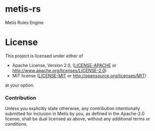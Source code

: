 # metis-rs
Metis Rules Engine



# License

This project is licensed under either of

 * Apache License, Version 2.0, ([LICENSE-APACHE](LICENSE-APACHE) or
   http://www.apache.org/licenses/LICENSE-2.0)
 * MIT license ([LICENSE-MIT](LICENSE-MIT) or
   http://opensource.org/licenses/MIT)

at your option.

### Contribution

Unless you explicitly state otherwise, any contribution intentionally submitted
for inclusion in Metis by you, as defined in the Apache-2.0 license, shall be
dual licensed as above, without any additional terms or conditions.
